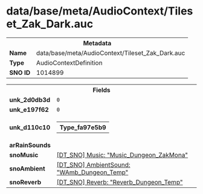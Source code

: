 <h1>data/base/meta/AudioContext/Tileset_Zak_Dark.auc</h1><table><tr><th colspan="100%">Metadata</th></tr><tr><td><b>Name</b></td><td>data/base/meta/AudioContext/Tileset_Zak_Dark.auc</td></tr><tr><td><b>Type</b></td><td>AudioContextDefinition</td></tr><tr><td><b>SNO ID</b></td><td>1014899</td></tr></table>

<table><tr><th colspan="100%">Fields</th></tr><tr><td><b>unk_2d0db3d</b></td><td><code>0</code></td></tr><tr><td><b>unk_e197f62</b></td><td><code>0</code></td></tr><tr><td><b>unk_d110c10</b></td><td><table><tr><th colspan="100%">Type_fa97e5b9</th></tr></table>

</td></tr><tr><td><b>arRainSounds</b></td><td></td></tr><tr><td><b>snoMusic</b></td><td><a href="..\Music\Music_Dungeon_ZakMona.mus.md">[DT_SNO] Music: "Music_Dungeon_ZakMona"</a></td></tr><tr><td><b>snoAmbient</b></td><td><a href="..\AmbientSound\WAmb_Dungeon_Temp.ams.md">[DT_SNO] AmbientSound: "WAmb_Dungeon_Temp"</a></td></tr><tr><td><b>snoReverb</b></td><td><a href="..\Reverb\Reverb_Dungeon_Temp.rev.md">[DT_SNO] Reverb: "Reverb_Dungeon_Temp"</a></td></tr></table>

